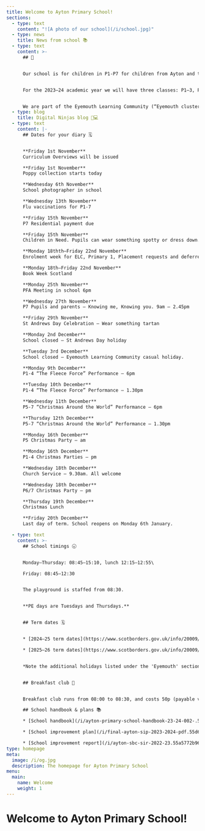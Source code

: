 ```yaml
---
title: Welcome to Ayton Primary School!
sections:
  - type: text
    content: "![A photo of our school](/i/school.jpg)"
  - type: news
    title: News from school 📚
  - type: text
    content: >-
      ## 👋


      Our school is for children in P1-P7 for children from Ayton and the surrounding area. Our head teacher is Mrs Horsburgh, who is also the head teacher of neighbouring [Reston Primary School](https://restonprimaryschool.wordpress.com).


      For the 2023–24 academic year we will have three classes: P1–3, P4–5, and P6–7. See our [staff page](/staff) for more information.


      We are part of the Eyemouth Learning Community (“Eyemouth cluster”) – children from Ayton, Coldingham, Cockburnspath, Eyemouth and Reston primary schools move up together to Eyemouth High School.
  - type: blog
    title: Digital Ninjas blog 🥷💻
  - type: text
    content: |-
      ## Dates for your diary 🗓️


      **Friday 1st November**  
      Curriculum Overviews will be issued

      **Friday 1st November**  
      Poppy collection starts today

      **Wednesday 6th November**  
      School photographer in school

      **Wednesday 13th November**  
      Flu vaccinations for P1-7

      **Friday 15th November**  
      P7 Residential payment due

      **Friday 15th November**  
      Children in Need. Pupils can wear something spotty or dress down.

      **Monday 18thth–Friday 22nd November**  
      Enrolment week for ELC, Primary 1, Placement requests and deferred entry to Primary 1

      **Monday 18th–Friday 22nd November**  
      Book Week Scotland

      **Monday 25th November**  
      PFA Meeting in school 6pm

      **Wednesday 27th November**  
      P7 Pupils and parents – Knowing me, Knowing you. 9am – 2.45pm

      **Friday 29th November**  
      St Andrews Day Celebration – Wear something tartan

      **Monday 2nd December**  
      School closed – St Andrews Day holiday

      **Tuesday 3rd December**  
      School closed – Eyemouth Learning Community casual holiday.

      **Monday 9th December**  
      P1-4 “The Fleece Force” Performance – 6pm

      **Tuesday 10th December**  
      P1-4 “The Fleece Force” Performance – 1.30pm

      **Wednesday 11th December**  
      P5-7 “Christmas Around the World” Performance – 6pm

      **Thursday 12th December**  
      P5-7 “Christmas Around the World” Performance – 1.30pm

      **Monday 16th December**  
      P5 Christmas Party – am

      **Monday 16th December**  
      P1-4 Christmas Parties – pm

      **Wednesday 18th December**  
      Church Service – 9.30am. All welcome

      **Wednesday 18th December**  
      P6/7 Christmas Party – pm

      **Thursday 19th December**  
      Christmas Lunch

      **Friday 20th December**  
      Last day of term. School reopens on Monday 6th January.

  - type: text
    content: >-
      ## School timings 🕣


      Monday–Thursday: 08:45–15:10, lunch 12:15–12:55\

      Friday: 08:45–12:30


      The playground is staffed from 08:30.


      **PE days are Tuesdays and Thursdays.**


      ## Term dates 🗓️


      * [2024–25 term dates](https://www.scotborders.gov.uk/info/20009/schools_and_learning/621/term_holiday_and_closure_dates/2)

      * [2025–26 term dates](https://www.scotborders.gov.uk/info/20009/schools_and_learning/621/term_holiday_and_closure_dates/3)


      *Note the additional holidays listed under the 'Eyemouth' section of 'Casual Holidays'*


      ## Breakfast club 🥣


      Breakfast club runs from 08:00 to 08:30, and costs 50p (payable via [ParentPay](https://www.parentpay.com)). Please make sure you receive messages from the school via email or Xpressions for any updates to the schedule.

      ## School handbook & plans 📚

      * [School handbook](/i/ayton-primary-school-handbook-23-24-002-.54cd4ff304b08d63457d51cf175d5793.pdf)

      * [School improvement plan](/i/final-ayton-sip-2023-2024-pdf.55d6c53b878b29592136ce2690c8fe54.pdf)

      * [School improvement report](/i/ayton-sbc-sir-2022-23.55a5772b96b38de31114e826d9435eea.pdf)
type: homepage
meta:
  image: /i/og.jpg
  description: The homepage for Ayton Primary School
menu:
  main:
    name: Welcome
    weight: 1
---
```

# Welcome to Ayton Primary School!
